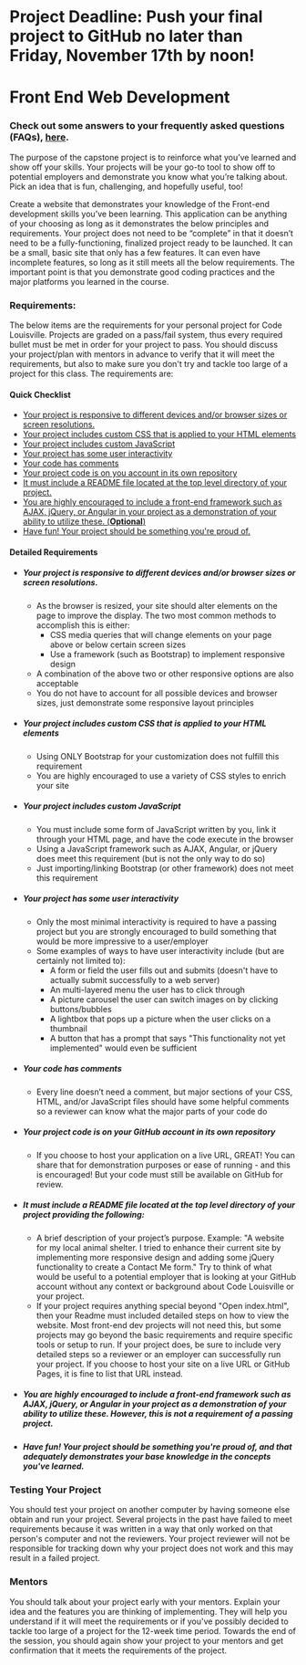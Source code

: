 # Project Deadline: Push your final project to GitHub no later than Friday, November 17th by noon!

# Front End Web Development
### Check out some answers to your frequently asked questions (FAQs), [here](https://docs.google.com/document/d/1qWPpWGjLPv8Qc5XGN-Oz4824Xxhs0O-ATHe8zwGEfDo/edit?usp=sharing).

The purpose of the capstone project is to reinforce what you’ve learned and show off your skills. Your projects will be your go-to tool to show off to potential employers and demonstrate you know what you’re talking about. Pick an idea that is fun, challenging, and hopefully useful, too!

Create a website that demonstrates your knowledge of the Front-end development skills you’ve been learning. This application can be anything of your choosing as long as it demonstrates the below principles and requirements. Your project does not need to be “complete” in that it doesn’t need to be a fully-functioning, finalized project ready to be launched. It can be a small, basic site that only has a few features. It can even have incomplete features, so long as it still meets all the below requirements. The important point is that you demonstrate good coding practices and the major platforms you learned in the course.

### Requirements:
The below items are the requirements for your personal project for Code Louisville.  Projects are graded on a pass/fail system, thus every required bullet must be met in order for your project to pass. You should discuss your project/plan with mentors in advance to verify that it will meet the requirements, but also to make sure you don't try and tackle too large of a project for this class.  The requirements are:

#### Quick Checklist
* [Your project is responsive to different devices and/or browser sizes or screen resolutions.  ](#your-project-is-responsive-to-different-devices-andor-browser-sizes-or-screen-resolutions)
* [Your project includes custom CSS that is applied to your HTML elements](#your-project-includes-custom-css-that-is-applied-to-your-html-elements)
* [Your project includes custom JavaScript](#your-project-includes-custom-javascript)
* [Your project has some user interactivity](#your-project-has-some-user-interactivity)
* [Your code has comments](#your-code-has-comments)
* [Your project code is on you account in its own repository](#your-project-code-is-on-your-github-account-in-its-own-repository)
* [It must include a README file located at the top level directory of your project.](#it-must-include-a-readme-file-located-at-the-top-level-directory-of-your-project-providing-the-following)
* [You are highly encouraged to include a front-end framework such as AJAX, jQuery, or Angular in your project as a demonstration of your ability to utilize these. (**Optional**)](#you-are-highly-encouraged-to-include-a-front-end-framework-such-as-ajax-jquery-or-angular-in-your-project-as-a-demonstration-of-your-ability-to-utilize-these--however-this-is-not-a-requirement-of-a-passing-project)
* [Have fun!  Your project should be something you're proud of.](#have-fun--your-project-should-be-something-youre-proud-of-and-that-adequately-demonstrates-your-base-knowledge-in-the-concepts-youve-learned)

#### Detailed Requirements

* ##### Your project is responsive to different devices and/or browser sizes or screen resolutions.  
   * As the browser is resized, your site should alter elements on the page to improve the display. The two most common methods to accomplish this is either:
      * CSS media queries that will change elements on your page above or below certain screen sizes
      * Use a framework (such as Bootstrap) to implement responsive design
   * A combination of the above two or other responsive options are also acceptable
   * You do not have to account for all possible devices and browser sizes, just demonstrate some responsive layout principles 

* ##### Your project includes custom CSS that is applied to your HTML elements
   * Using ONLY Bootstrap for your customization does not fulfill this requirement
   * You are highly encouraged to use a variety of CSS styles to enrich your site

* ##### Your project includes custom JavaScript
   * You must include some form of JavaScript written by you, link it through your HTML page, and have the code execute in the browser
   * Using a JavaScript framework such as AJAX, Angular, or jQuery does meet this requirement (but is not the only way to do so)
   * Just importing/linking Bootstrap (or other framework) does not meet this requirement

* ##### Your project has some user interactivity
  * Only the most minimal interactivity is required to have a passing project but you are strongly encouraged to build something that would be more impressive to a user/employer
  * Some examples of ways to have user interactivity include (but are certainly not limited to):
    * A form or field the user fills out and submits (doesn't have to actually submit successfully to a web server)
    * An multi-layered menu the user has to click through
    * A picture carousel the user can switch images on by clicking buttons/bubbles
    * A lightbox that pops up a picture when the user clicks on a thumbnail
    * A button that has a prompt that says "This functionality not yet implemented" would even be sufficient

* ##### Your code has comments
   * Every line doesn’t need a comment, but major sections of your CSS, HTML, and/or JavaScript files should have some helpful comments so a reviewer can know what the major parts of your code do

* ##### Your project code is on your GitHub account in its own repository
   * If you choose to host your application on a live URL, GREAT! You can share that for demonstration purposes or ease of running - and this is encouraged!  But your code must still be available on GitHub for review.

* ##### It must include a README file located at the top level directory of your project providing the following:
   * A brief description of your project’s purpose.  Example: "A website for my local animal shelter.  I tried to enhance their current site by implementing more responsive design and adding some jQuery functionality to create a Contact Me form." Try to think of what would be useful to a potential employer that is looking at your GitHub account without any context or background about Code Louisville or your project.
   * If your project requires anything special beyond "Open index.html", then your Readme must included detailed steps on how to view the website.  Most front-end dev projects will not need this, but  some projects may go beyond the basic requirements and require specific tools or setup to run.  If your project does, be sure to include very detailed steps so a reviewer or an employer can successfully run your project.  If you choose to host your site on a live URL or GitHub Pages, it is fine to list that URL instead.      

* ##### You are highly encouraged to include a front-end framework such as AJAX, jQuery, or Angular in your project as a demonstration of your ability to utilize these.  However, this is not a requirement of a passing project.

* ##### Have fun!  Your project should be something you're proud of, and that adequately demonstrates your base knowledge in the concepts you've learned.

### Testing Your Project
You should test your project on another computer by having someone else obtain and run your project. Several projects in the past have failed to meet requirements because it was written in a way that only worked on that person's computer and not the reviewers. Your project reviewer will not be responsible for tracking down why your project does not work and this may result in a failed project.

### Mentors
You should talk about your project early with your mentors.  Explain your idea and the features you are thinking of implementing.  They will help you understand if it will meet the requirements or if you've possibly decided to tackle too large of a project for the 12-week time period.  Towards the end of the session, you should again show your project to your mentors and get confirmation that it meets the requirements of the project.
